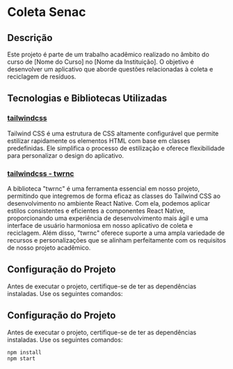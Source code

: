 # Coleta Senac

## Descrição
Este projeto é parte de um trabalho acadêmico realizado no âmbito do curso de [Nome do Curso] no [Nome da Instituição]. O objetivo é desenvolver um aplicativo que aborde questões relacionadas à coleta e reciclagem de resíduos.

## Tecnologias e Bibliotecas Utilizadas

### [tailwindcss](https://tailwindcss.com/)
Tailwind CSS é uma estrutura de CSS altamente configurável que permite estilizar rapidamente os elementos HTML com base em classes predefinidas. Ele simplifica o processo de estilização e oferece flexibilidade para personalizar o design do aplicativo.

### [tailwindcss - twrnc](https://www.npmjs.com/package/twrnc)
A biblioteca "twrnc" é uma ferramenta essencial em nosso projeto, permitindo que integremos de forma eficaz as classes do Tailwind CSS ao desenvolvimento no ambiente React Native. Com ela, podemos aplicar estilos consistentes e eficientes a componentes React Native, proporcionando uma experiência de desenvolvimento mais ágil e uma interface de usuário harmoniosa em nosso aplicativo de coleta e reciclagem. Além disso, "twrnc" oferece suporte a uma ampla variedade de recursos e personalizações que se alinham perfeitamente com os requisitos de nosso projeto acadêmico.

## Configuração do Projeto
Antes de executar o projeto, certifique-se de ter as dependências instaladas. Use os seguintes comandos:


## Configuração do Projeto
Antes de executar o projeto, certifique-se de ter as dependências instaladas. Use os seguintes comandos:

```bash
npm install
npm start
